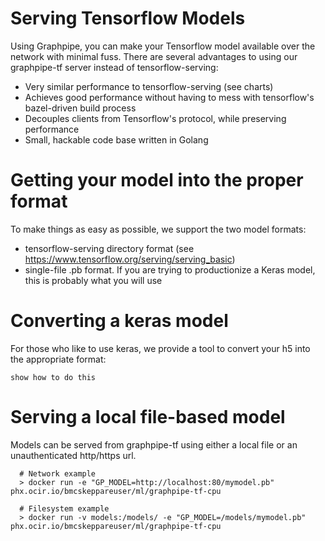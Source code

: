 # Serving Tensorflow Models
Using Graphpipe, you can make your Tensorflow model available over the
network with minimal fuss.  There are several advantages to using our
graphpipe-tf server instead of tensorflow-serving:

* Very similar performance to tensorflow-serving (see charts)
* Achieves good performance without having to mess with tensorflow's
  bazel-driven build process
* Decouples clients from Tensorflow's protocol, while preserving performance 
* Small, hackable code base written in Golang

# Getting your model into the proper format
To make things as easy as possible, we support the two model formats:

* tensorflow-serving directory format (see https://www.tensorflow.org/serving/serving_basic)
* single-file .pb format.  If you are trying to productionize a Keras model,
  this is probably what you will use

# Converting a keras model
For those who like to use keras, we provide a tool to convert your h5 into the
 appropriate format:


```
show how to do this

```

# Serving a local file-based model
Models can be served from graphpipe-tf using either a local file or an
unauthenticated http/https url.


```
  # Network example
  > docker run -e "GP_MODEL=http://localhost:80/mymodel.pb" phx.ocir.io/bmcskeppareuser/ml/graphpipe-tf-cpu

  # Filesystem example
  > docker run -v models:/models/ -e "GP_MODEL=/models/mymodel.pb" phx.ocir.io/bmcskeppareuser/ml/graphpipe-tf-cpu
```
